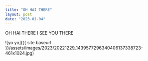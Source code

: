 ```yaml
---
title: "OH HAI THERE"
layout: post
date: "2023-01-04"
---
```


OH HAI THERE I SEE YOU THERE

![yo yo]({{ site.baseurl }}/assets/images/2023/20221229_1439577296340406137338723-461x1024.jpg)
